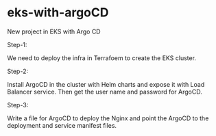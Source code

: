 # eks-with-argoCD
New project in EKS with Argo CD

Step-1:

We need to deploy the infra in Terrafoem to create the EKS cluster.

Step-2:

Install ArgoCD in the cluster with Helm charts and expose it with Load Balancer service.
Then get the user name and password for ArgoCD.

Step-3:

Write a file for ArgoCD to deploy the Nginx and point the ArgoCD to the deployment and service manifest files.
